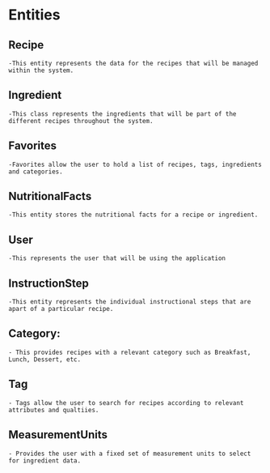 # Entities

## Recipe
    -This entity represents the data for the recipes that will be managed within the system.
## Ingredient 
    -This class represents the ingredients that will be part of the different recipes throughout the system.
## Favorites 
    -Favorites allow the user to hold a list of recipes, tags, ingredients and categories.
## NutritionalFacts
    -This entity stores the nutritional facts for a recipe or ingredient. 
## User
    -This represents the user that will be using the application
## InstructionStep
    -This entity represents the individual instructional steps that are apart of a particular recipe.
## Category:
    - This provides recipes with a relevant category such as Breakfast, Lunch, Dessert, etc.
## Tag
    - Tags allow the user to search for recipes according to relevant attributes and qualtiies.
## MeasurementUnits
    - Provides the user with a fixed set of measurement units to select for ingredient data. 